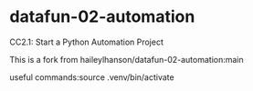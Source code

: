 # datafun-02-automation
CC2.1: Start a Python Automation Project

This is a fork from haileylhanson/datafun-02-automation:main

useful commands:source .venv/bin/activate